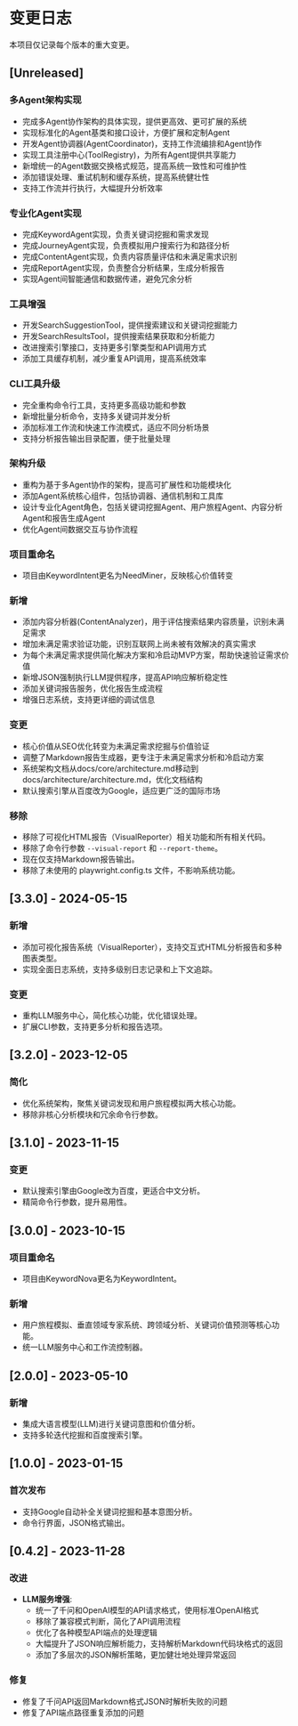 # 变更日志

本项目仅记录每个版本的重大变更。

## [Unreleased]

### 多Agent架构实现
- 完成多Agent协作架构的具体实现，提供更高效、更可扩展的系统
- 实现标准化的Agent基类和接口设计，方便扩展和定制Agent
- 开发Agent协调器(AgentCoordinator)，支持工作流编排和Agent协作
- 实现工具注册中心(ToolRegistry)，为所有Agent提供共享能力
- 新增统一的Agent数据交换格式规范，提高系统一致性和可维护性
- 添加错误处理、重试机制和缓存系统，提高系统健壮性
- 支持工作流并行执行，大幅提升分析效率

### 专业化Agent实现
- 完成KeywordAgent实现，负责关键词挖掘和需求发现
- 完成JourneyAgent实现，负责模拟用户搜索行为和路径分析
- 完成ContentAgent实现，负责内容质量评估和未满足需求识别
- 完成ReportAgent实现，负责整合分析结果，生成分析报告
- 实现Agent间智能通信和数据传递，避免冗余分析

### 工具增强
- 开发SearchSuggestionTool，提供搜索建议和关键词挖掘能力
- 开发SearchResultsTool，提供搜索结果获取和分析能力
- 改进搜索引擎接口，支持更多引擎类型和API调用方式
- 添加工具缓存机制，减少重复API调用，提高系统效率

### CLI工具升级
- 完全重构命令行工具，支持更多高级功能和参数
- 新增批量分析命令，支持多关键词并发分析
- 添加标准工作流和快速工作流模式，适应不同分析场景
- 支持分析报告输出目录配置，便于批量处理

### 架构升级
- 重构为基于多Agent协作的架构，提高可扩展性和功能模块化
- 添加Agent系统核心组件，包括协调器、通信机制和工具库
- 设计专业化Agent角色，包括关键词挖掘Agent、用户旅程Agent、内容分析Agent和报告生成Agent
- 优化Agent间数据交互与协作流程

### 项目重命名
- 项目由KeywordIntent更名为NeedMiner，反映核心价值转变

### 新增
- 添加内容分析器(ContentAnalyzer)，用于评估搜索结果内容质量，识别未满足需求
- 增加未满足需求验证功能，识别互联网上尚未被有效解决的真实需求
- 为每个未满足需求提供简化解决方案和冷启动MVP方案，帮助快速验证需求价值
- 新增JSON强制执行LLM提供程序，提高API响应解析稳定性
- 添加关键词报告服务，优化报告生成流程
- 增强日志系统，支持更详细的调试信息

### 变更
- 核心价值从SEO优化转变为未满足需求挖掘与价值验证
- 调整了Markdown报告生成器，更专注于未满足需求分析和冷启动方案
- 系统架构文档从docs/core/architecture.md移动到docs/architecture/architecture.md，优化文档结构
- 默认搜索引擎从百度改为Google，适应更广泛的国际市场

### 移除
- 移除了可视化HTML报告（VisualReporter）相关功能和所有相关代码。
- 移除了命令行参数 `--visual-report` 和 `--report-theme`。
- 现在仅支持Markdown报告输出。
- 移除了未使用的 playwright.config.ts 文件，不影响系统功能。

## [3.3.0] - 2024-05-15

### 新增
- 添加可视化报告系统（VisualReporter），支持交互式HTML分析报告和多种图表类型。
- 实现全面日志系统，支持多级别日志记录和上下文追踪。

### 变更
- 重构LLM服务中心，简化核心功能，优化错误处理。
- 扩展CLI参数，支持更多分析和报告选项。

## [3.2.0] - 2023-12-05

### 简化
- 优化系统架构，聚焦关键词发现和用户旅程模拟两大核心功能。
- 移除非核心分析模块和冗余命令行参数。

## [3.1.0] - 2023-11-15

### 变更
- 默认搜索引擎由Google改为百度，更适合中文分析。
- 精简命令行参数，提升易用性。

## [3.0.0] - 2023-10-15

### 项目重命名
- 项目由KeywordNova更名为KeywordIntent。

### 新增
- 用户旅程模拟、垂直领域专家系统、跨领域分析、关键词价值预测等核心功能。
- 统一LLM服务中心和工作流控制器。

## [2.0.0] - 2023-05-10

### 新增
- 集成大语言模型(LLM)进行关键词意图和价值分析。
- 支持多轮迭代挖掘和百度搜索引擎。

## [1.0.0] - 2023-01-15

### 首次发布
- 支持Google自动补全关键词挖掘和基本意图分析。
- 命令行界面，JSON格式输出。

## [0.4.2] - 2023-11-28

### 改进
- **LLM服务增强**:
  - 统一了千问和OpenAI模型的API请求格式，使用标准OpenAI格式
  - 移除了兼容模式判断，简化了API调用流程
  - 优化了各种模型API端点的处理逻辑
  - 大幅提升了JSON响应解析能力，支持解析Markdown代码块格式的返回
  - 添加了多层次的JSON解析策略，更加健壮地处理异常返回

### 修复
- 修复了千问API返回Markdown格式JSON时解析失败的问题
- 修复了API端点路径重复添加的问题
